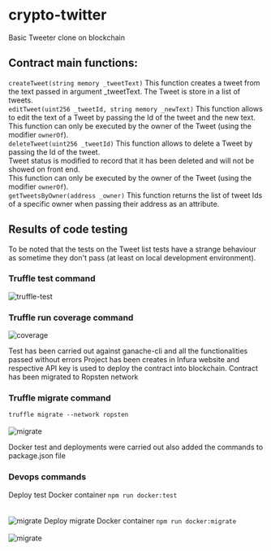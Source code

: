 # crypto-twitter
Basic Tweeter clone on blockchain

## Contract main functions:
```createTweet(string memory _tweetText)```
This function creates a tweet from the text passed in argument _tweetText. The Tweet is store in a list of tweets.  
```editTweet(uint256 _tweetId, string memory _newText)```
This function allows to edit the text of a Tweet by passing the Id of the tweet and the new text.  
This function can only be executed by the owner of the Tweet (using the modifier ```ownerOf```).  
```deleteTweet(uint256 _tweetId)```
This function allows to delete a Tweet by passing the Id of the tweet.   
Tweet status is modified to record that it has been deleted and will not be showed on front end.    
This function can only be executed by the owner of the Tweet (using the modifier ```ownerOf```).  
```getTweetsByOwner(address _owner)``` 
This function returns the list of tweet Ids of a specific owner when passing their address as an attribute.
## Results of code testing
To be noted that the tests on the Tweet list tests have a strange behaviour as sometime they don't pass (at least on local development environment). 
### Truffle test command
![truffle-test](./images/truffle_test.png)  
### Truffle run coverage command
![coverage](./images/test_coverage.png)

Test has been carried out against ganache-cli and all the functionalities passed without errors
Project has been creates in Infura website and respective API key is used to deploy the contract into blockchain.
Contract has been migrated to Ropsten network
### Truffle migrate command
```truffle migrate --network ropsten```  
<br>
![migrate](./images/ropstenmigrate.png)

Docker test and deployments were carried out also added the commands to package.json file 
### Devops commands
Deploy test Docker container ```npm run docker:test```   
<br>  
![migrate](./images/Docker_test_coverage.png)
Deploy migrate Docker container ```npm run docker:migrate```  
<br>
![migrate](./images/Docker_migrate.png)

